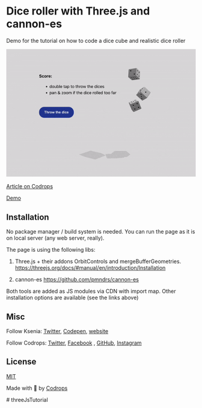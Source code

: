 # Dice roller with Three.js and cannon-es

Demo for the tutorial on how to code a dice cube and realistic dice roller

![Box preview](./preview/dice-preview.gif)

[Article on Codrops](https://tympanus.net/codrops/?p=69521)

[Demo](http://tympanus.net/Tutorials/DiceRoller/)

## Installation

No package manager / build system is needed.
You can run the page as it is on local server (any web server, really).

The page is using the following libs:

1) Three.js + their addons OrbitControls and mergeBufferGeometries.
   https://threejs.org/docs/#manual/en/introduction/Installation

2) cannon-es
   https://github.com/pmndrs/cannon-es

Both tools are added as JS modules via CDN with import map. Other installation options are available (see the links above)

## Misc

Follow Ksenia: [Twitter](https://twitter.com/uuuuuulala), [Codepen](https://codepen.io/ksenia-k), [website](https://ksenia-k.com/)

Follow Codrops: [Twitter](http://www.twitter.com/codrops), [Facebook](http://www.facebook.com/codrops)
, [GitHub](https://github.com/codrops), [Instagram](https://www.instagram.com/codropsss/)

## License

[MIT](LICENSE)

Made with :blue_heart:  by [Codrops](http://www.codrops.com)





#   t h r e e J s T u t o r i a l 
 
 